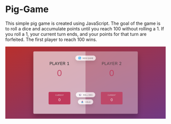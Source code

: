 # Pig-Game
This simple pig game is created using JavaScript. The goal of the game is to roll a dice and accumulate points until you reach 100 without rolling a 1. If you roll a 1, your current turn ends, and your points for that turn are forfeited. The first player to reach 100 wins.

![Screenshot](./assets/images/Screenshot_20.png)
